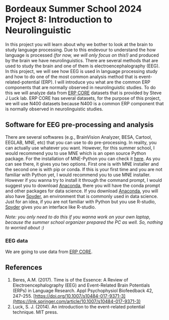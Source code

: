 # Bordeaux Summer School 2024 <br/> Project 8: Introduction to Neurolinguistic

In this project you will learn about why we bother to look at the brain to study language processing. 
Due to this endevour to understand the how language is processed *(for now, we will only focus on this!)*  and produced by the brain we have neurolinguistics.
There are several methods that are used to study the brain and one of them is electroencephalography (EEG). 
In this project, we will see how EEG is used in language processing study and how to do one of the most common analysis method that is event-related-potential (ERP). 
I will introduce you what are the common ERP components that are normally observed in neurolinguistic studies. 
To do this we will analyze data from [ERP CORE](https://erpinfo.org/erp-core) datasets that is provided by Steve J Luck lab. 
ERP CORE has several datasets, for the purpose of this project, we will use N400 datasets because N400 is a common ERP component that is normally observed in neurolinguistic studies.  

## Software for EEG pre-processing and analysis
There are several softwares (e.g., BrainVision Analyzer, BESA, Cartool, EEGLAB, MNE, etc) that you can use to do pre-processing. In reality, you can actually use whatever you want. However, for this summer school, I would recommend you to use MNE which is an open source Python package. 
For the installation of MNE-Python you can check it [here](https://mne.tools/stable/install/index.html). As you can see there, it gives you two options. 
First one is with MNE installer and the second one is with pip or conda. If this is your first time and you are not familiar with Python yet, I would recommend you to use MNE installer. 
However if you wanna try to install it through the command prompt, I would suggest you to download [Anaconda](https://www.anaconda.com/download), there you will have the conda prompt and other packages for data science. 
If you download [Anaconda](https://www.anaconda.com/download), you will also have [Spyder](https://www.spyder-ide.org/), an environment that is commonly used in data science. Just for an idea, if you are not
familiar with Python but you use R-studio, [Spyder](https://www.spyder-ide.org/) gives you an interface like R-studio. 

*Note: you only need to do this if you wanna work on your own laptop, because the summer school organizer prepared the PC as well. So, nothing to worried about :)*

### EEG data
We are going to use data from  [ERP CORE](https://erpinfo.org/erp-core).  

## References 
1. Beres, A.M. (2017). Time is of the Essence: A Review of Electroencephalography (EEG) and Event-Related Brain Potentials (ERPs) in Language Research. Appl Psychophysiol Biofeedback 42, 247–255. [https://doi.org/10.1007/s10484-017-9371-3](https://link.springer.com/article/10.1007/s10484-017-9371-3)
2. Luck, S. J. (2014). An introduction to the event-related potential technique. MIT press.
